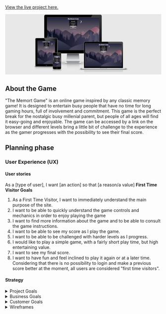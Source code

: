 
[View the live project here.](https://tcostain98.github.io/Milestone-2JS/)


![Responsive Mockup](https://github.com/tcostain98/Milestone-2JS/blob/5dd7ecc92545a4e4ea5ab4efb31fd92226c90574/AmIResponsiveJavaScript2.jpg)

## About the Game

"The Memort Game" is an online game inspired by any classic memory game!
It is designed to entertain busy people that have no time for long gaming hours, full of involvement and commitment.
This game is the perfect break for the nostalgic busy millenial parent, but people of all ages will find it easy-going and enjoyable.
The game can be accessed by a link on the browser and different levels bring a little bit of challenge to the experience as the gamer progresses with the possibility to see their final score.
## Planning phase
### User Experience (UX)
#### User stories
As a [type of user], I want [an action] so that [a reason/a value]
**First Time Visitor Goals**
1. As a First Time Visitor, I want to immediately understand the main purpose of the site. 
2. I want to be able to quickly understand the game controls and mechanics in order to enjoy playing the game
3. I want to find more information about the game and to be able to consult the game instructions. 
4. I want to be able to see my score as I play the game.
5. I want to be able to be challenged with harder levels as I progress.
6. I would like to play a simple game, with a fairly short play time, but high entertaining value.
7. I want to see my final score.
8. I want to have fun and feel inclined to play it again or at a later time.
Considering that there is no possibility to login and make a previous score better at the moment, all users are considered "first time visitors".
#### Strategy
<details>
<summary>Project Goals</summary>
The purpose of this project is to build an interactive website, using JavaScript. The website should have fun colors and provide good entertainment value. The user should feel good about playing the game and want to play it again immediately after or at a later time.
Although it is a simple game, in comparison to what is available today, this game has the nostalgic appeal of a classic memory game. In this project, the main goal is to make sure that the user decides to play the game and can the game mechanics. 
</details>
<details>
<summary>Business Goals</summary>
The main goal of the website is to offer a game to attract players. 
The game is free, but this is a good way to test for features before potentially developing it further or even creating a paid version. Developing and deploying a game in this manner can save time, by just "shipping it" with the MVP (minimun viable product) and later iterating and improving it little by little.
**Audience:** the game targets mainly busy nostalgic "millenials" - people in the age range 25-40. 
However, people of all ages can enjoy the game. Basic knowledge of English is helpful to read the "instructions" , but not a requirement to play.
While most people all over the world alrealdy know somewhat how to play this game, due to the popularity of the memory games, our main audience consists of busy and nostalgic "millenial" parents. Therefore our marketing language is adapted to this group of people.
</details>
<details>
<summary>Customer Goals</summary>
Prospective players / first website visitors: get to know the game, decide to play and enjoy the playing experience. The game should instill the desire to play again immediately after a game session or at a later time.
One main goal is for the player to have such a fun experience that they will recommend it to friends and family, by sharing the link of the game.
In the future, after testing the free version, the players might be able to have a paid version available with extra fun features.
</details>

<details>
<summary>Wireframes</summary>
- A first wireframes were created on  Balsamiq.
[Balsamiq wireframes]().
</details>
